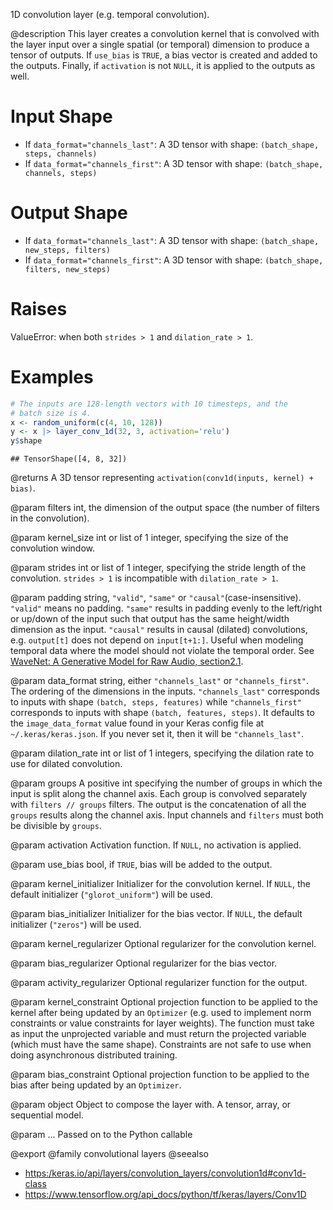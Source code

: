 1D convolution layer (e.g. temporal convolution).

@description
This layer creates a convolution kernel that is convolved with the layer
input over a single spatial (or temporal) dimension to produce a tensor of
outputs. If `use_bias` is `TRUE`, a bias vector is created and added to the
outputs. Finally, if `activation` is not `NULL`, it is applied to the
outputs as well.

# Input Shape
- If `data_format="channels_last"`:
    A 3D tensor with shape: `(batch_shape, steps, channels)`
- If `data_format="channels_first"`:
    A 3D tensor with shape: `(batch_shape, channels, steps)`

# Output Shape
- If `data_format="channels_last"`:
    A 3D tensor with shape: `(batch_shape, new_steps, filters)`
- If `data_format="channels_first"`:
    A 3D tensor with shape: `(batch_shape, filters, new_steps)`

# Raises
ValueError: when both `strides > 1` and `dilation_rate > 1`.

# Examples

```r
# The inputs are 128-length vectors with 10 timesteps, and the
# batch size is 4.
x <- random_uniform(c(4, 10, 128))
y <- x |> layer_conv_1d(32, 3, activation='relu')
y$shape
```

```
## TensorShape([4, 8, 32])
```

@returns
A 3D tensor representing `activation(conv1d(inputs, kernel) + bias)`.

@param filters
int, the dimension of the output space (the number of filters
in the convolution).

@param kernel_size
int or list of 1 integer, specifying the size of the
convolution window.

@param strides
int or list of 1 integer, specifying the stride length
of the convolution. `strides > 1` is incompatible with
`dilation_rate > 1`.

@param padding
string, `"valid"`, `"same"` or `"causal"`(case-insensitive).
`"valid"` means no padding. `"same"` results in padding evenly to
the left/right or up/down of the input such that output has the same
height/width dimension as the input. `"causal"` results in causal
(dilated) convolutions, e.g. `output[t]` does not depend on
`input[t+1:]`. Useful when modeling temporal data where the model
should not violate the temporal order.
See [WaveNet: A Generative Model for Raw Audio, section2.1](
https://arxiv.org/abs/1609.03499).

@param data_format
string, either `"channels_last"` or `"channels_first"`.
The ordering of the dimensions in the inputs. `"channels_last"`
corresponds to inputs with shape `(batch, steps, features)`
while `"channels_first"` corresponds to inputs with shape
`(batch, features, steps)`. It defaults to the `image_data_format`
value found in your Keras config file at `~/.keras/keras.json`.
If you never set it, then it will be `"channels_last"`.

@param dilation_rate
int or list of 1 integers, specifying the dilation
rate to use for dilated convolution.

@param groups
A positive int specifying the number of groups in which the
input is split along the channel axis. Each group is convolved
separately with `filters // groups` filters. The output is the
concatenation of all the `groups` results along the channel axis.
Input channels and `filters` must both be divisible by `groups`.

@param activation
Activation function. If `NULL`, no activation is applied.

@param use_bias
bool, if `TRUE`, bias will be added to the output.

@param kernel_initializer
Initializer for the convolution kernel. If `NULL`,
the default initializer (`"glorot_uniform"`) will be used.

@param bias_initializer
Initializer for the bias vector. If `NULL`, the
default initializer (`"zeros"`) will be used.

@param kernel_regularizer
Optional regularizer for the convolution kernel.

@param bias_regularizer
Optional regularizer for the bias vector.

@param activity_regularizer
Optional regularizer function for the output.

@param kernel_constraint
Optional projection function to be applied to the
kernel after being updated by an `Optimizer` (e.g. used to implement
norm constraints or value constraints for layer weights). The
function must take as input the unprojected variable and must return
the projected variable (which must have the same shape). Constraints
are not safe to use when doing asynchronous distributed training.

@param bias_constraint
Optional projection function to be applied to the
bias after being updated by an `Optimizer`.

@param object
Object to compose the layer with. A tensor, array, or sequential model.

@param ...
Passed on to the Python callable

@export
@family convolutional layers
@seealso
+ <https:/keras.io/api/layers/convolution_layers/convolution1d#conv1d-class>
+ <https://www.tensorflow.org/api_docs/python/tf/keras/layers/Conv1D>
